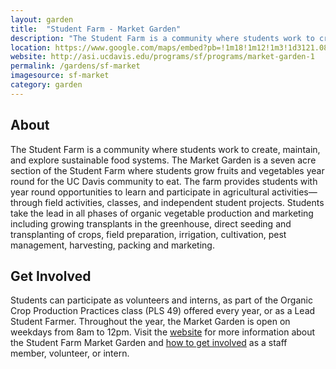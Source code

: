 ```yaml
---
layout: garden
title:  "Student Farm - Market Garden"
description: "The Student Farm is a community where students work to create, maintain, and explore sustainable food systems."
location: https://www.google.com/maps/embed?pb=!1m18!1m12!1m3!1d3121.0864999498694!2d-121.75469868461086!3d38.531774176017485!2m3!1f0!2f0!3f0!3m2!1i1024!2i768!4f13.1!3m3!1m2!1s0x0%3A0x0!2zMzjCsDMyJzIwLjAiTiAxMjHCsDQ1JzUxLjYiVw!5e0!3m2!1sen!2sus!4v1459360437536
website: http://asi.ucdavis.edu/programs/sf/programs/market-garden-1
permalink: /gardens/sf-market
imagesource: sf-market
category: garden
---
```


<h2>About</h2>

The Student Farm is a community where students work to create, maintain, and explore sustainable food systems. The Market Garden is a seven acre section of the Student Farm where students grow fruits and vegetables year round for the UC Davis community to eat. The farm provides students with year round opportunities to learn and participate in agricultural activities—through field activities, classes, and independent student projects. Students take the lead in all phases of organic vegetable production and marketing including growing transplants in the greenhouse, direct seeding and transplanting of crops, field preparation, irrigation, cultivation, pest management, harvesting, packing and marketing.


<h2>Get Involved</h2>

Students can participate as volunteers and interns, as part of the Organic Crop Production Practices class (PLS 49) offered every year, or as a Lead Student Farmer. Throughout the year, the Market Garden is open on weekdays from 8am to 12pm. Visit the [website](http://asi.ucdavis.edu/programs/sf/programs/market-garden-1) for more information about the Student Farm Market Garden and [how to get involved](http://asi.ucdavis.edu/programs/sf/get-involved/student-employees-in-the-market-garden) as a staff member, volunteer, or intern.
